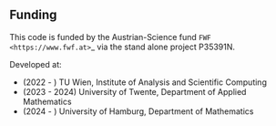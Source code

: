 ## Funding

This code is funded by the Austrian-Science fund `FWF
<https://www.fwf.at>`_ via the stand alone project P35391N.

Developed at:

* (2022 - ) TU Wien, Institute of Analysis and Scientific Computing
* (2023 - 2024) University of Twente, Department of Applied Mathematics
* (2024 - ) University of Hamburg, Department of Mathematics